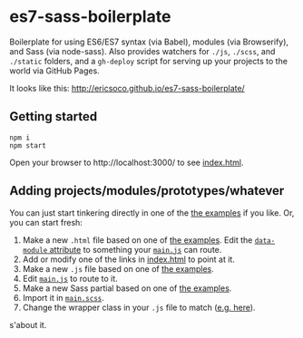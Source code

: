 # es7-sass-boilerplate
Boilerplate for using ES6/ES7 syntax (via Babel), modules (via Browserify), and Sass (via node-sass). Also provides watchers for `./js`, `./scss`, and `./static` folders, and a `gh-deploy` script for serving up your projects to the world via GitHub Pages.

It looks like this:
http://ericsoco.github.io/es7-sass-boilerplate/

## Getting started
```
npm i
npm start
```

Open your browser to http://localhost:3000/ to see [index.html](https://github.com/ericsoco/es7-sass-boilerplate/blob/master/static/index.html).

## Adding projects/modules/prototypes/whatever

You can just start tinkering directly in one of the [the examples](https://github.com/ericsoco/es7-sass-boilerplate/tree/master/static) if you like. Or, you can start fresh:

1. Make a new `.html` file based on one of [the examples](https://github.com/ericsoco/es7-sass-boilerplate/tree/master/static). Edit the [`data-module` attribute](https://github.com/ericsoco/es7-sass-boilerplate/blob/master/static/example-vanilla.html#L9) to something your [`main.js`](https://github.com/ericsoco/es7-sass-boilerplate/blob/master/js/main.js) can route.
2. Add or modify one of the links in [index.html](https://github.com/ericsoco/es7-sass-boilerplate/blob/master/static/index.html) to point at it.
3. Make a new `.js` file based on one of [the examples](https://github.com/ericsoco/es7-sass-boilerplate/tree/master/js).
4. Edit [`main.js`](https://github.com/ericsoco/es7-sass-boilerplate/blob/master/js/main.js) to route to it.
5. Make a new Sass partial based on one of [the examples](https://github.com/ericsoco/es7-sass-boilerplate/tree/master/scss).
6. Import it in [`main.scss`](https://github.com/ericsoco/es7-sass-boilerplate/blob/master/scss/main.scss).
7. Change the wrapper class in your `.js` file to match ([e.g. here](https://github.com/ericsoco/es7-sass-boilerplate/blob/master/js/example-vanilla.js#L10)).

s'about it.
